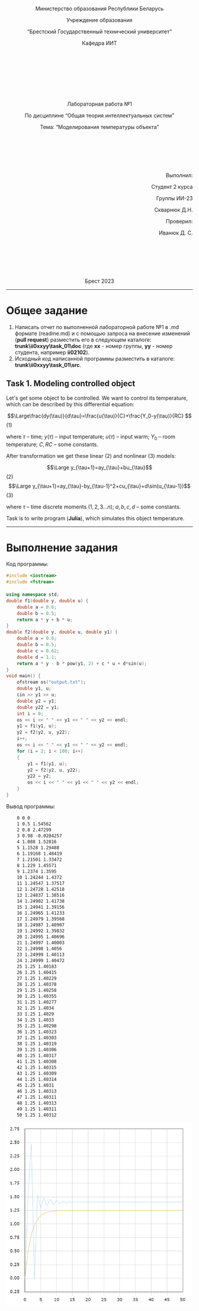 <p align="center"> Министерство образования Республики Беларусь</p>
<p align="center">Учреждение образования</p>
<p align="center">“Брестский Государственный технический университет”</p>
<p align="center">Кафедра ИИТ</p>
<br><br><br><br><br><br><br>
<p align="center">Лабораторная работа №1</p>
<p align="center">По дисциплине “Общая теория интеллектуальных систем”</p>
<p align="center">Тема: “Моделирования температуры объекта”</p>
<br><br><br><br><br>
<p align="right">Выполнил:</p>
<p align="right">Студент 2 курса</p>
<p align="right">Группы ИИ-23</p>
<p align="right">Скварнюк Д.Н.</p>
<p align="right">Проверил:</p>
<p align="right">Иванюк Д. С.</p>
<br><br><br><br><br>
<p align="center">Брест 2023</p>

---

# Общее задание #
1. Написать отчет по выполненной лабораторной работе №1 в .md формате (readme.md) и с помощью запроса на внесение изменений (**pull request**) разместить его в следующем каталоге: **trunk\ii0xxyy\task_01\doc** (где **xx** - номер группы, **yy** - номер студента, например **ii02102**).
2. Исходный код написанной программы разместить в каталоге: **trunk\ii0xxyy\task_01\src**.

## Task 1. Modeling controlled object ##
Let's get some object to be controlled. We want to control its temperature, which can be described by this differential equation:

$$\Large\frac{dy(\tau)}{d\tau}=\frac{u(\tau)}{C}+\frac{Y_0-y(\tau)}{RC} $$ (1)

where $\tau$ – time; $y(\tau)$ – input temperature; $u(\tau)$ – input warm; $Y_0$ – room temperature; $C,RC$ – some constants.

After transformation we get these linear (2) and nonlinear (3) models:

$$\Large y_{\tau+1}=ay_{\tau}+bu_{\tau}$$ (2)
$$\Large y_{\tau+1}=ay_{\tau}-by_{\tau-1}^2+cu_{\tau}+d\sin(u_{\tau-1})$$ (3)

where $\tau$ – time discrete moments ($1,2,3{\dots}n$); $a,b,c,d$ – some constants.

Task is to write program (**Julia**), which simulates this object temperature.

---

# Выполнение задания #

Код программы:
```C++
#include <iostream>
#include <fstream>

using namespace std;
double f1(double y, double u) {
	double a = 0.6;
	double b = 0.5;
	return a * y + b * u;
}
double f2(double y, double u, double y1) {
	double a = 0.6;
	double b = 0.5;
	double c = 0.62;
	double d = 1.1;
	return a * y - b * pow(y1, 2) + c * u + d*sin(u);
}
void main() {
	ofstream os("output.txt");
	double y1, u;
	cin >> y1 >> u;
	double y2 = y1;
	double y22 = y1;
	int i = 0;
	os << i << " " << y1 << " " << y2 << endl;
	y1 = f1(y1, u);
	y2 = f2(y2, u, y22);
	i++;
	os << i << " " << y1 << " " << y2 << endl;
	for (i = 2; i < 100; i++)
	{
		y1 = f1(y1, u);
		y2 = f2(y2, u, y22);
		y22 = y2;
		os << i << " " << y1 << " " << y2 << endl;
	}
}
```     

Вывод программы:

		0 0 0
		1 0.5 1.54562
		2 0.8 2.47299
		3 0.98 -0.0284257
		4 1.088 1.52816
		5 1.1528 1.29488
		6 1.19168 1.48419
		7 1.21501 1.33472
		8 1.229 1.45571
		9 1.2374 1.3595
		10 1.24244 1.4372
		11 1.24547 1.37517
		12 1.24728 1.42518
		13 1.24837 1.38516
		14 1.24902 1.41738
		15 1.24941 1.39156
		16 1.24965 1.41233
		17 1.24979 1.39568
		18 1.24987 1.40907
		19 1.24992 1.39832
		20 1.24995 1.40696
		21 1.24997 1.40003
		22 1.24998 1.4056
		23 1.24999 1.40113
		24 1.24999 1.40472
		25 1.25 1.40183
		26 1.25 1.40415
		27 1.25 1.40229
		28 1.25 1.40378
		29 1.25 1.40258
		30 1.25 1.40355
		31 1.25 1.40277
		32 1.25 1.4034
		33 1.25 1.4029
		34 1.25 1.4033
		35 1.25 1.40298
		36 1.25 1.40323
		37 1.25 1.40303
		38 1.25 1.40319
		39 1.25 1.40306
		40 1.25 1.40317
		41 1.25 1.40308
		42 1.25 1.40315
		43 1.25 1.40309
		44 1.25 1.40314
		45 1.25 1.4031
		46 1.25 1.40313
		47 1.25 1.40311
		48 1.25 1.40313
		49 1.25 1.40311
		50 1.25 1.40312
![График моделей с t = 100:](picture.png)
